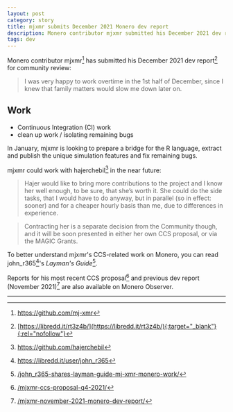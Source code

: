 ```yaml
---
layout: post
category: story
title: mjxmr submits December 2021 Monero dev report
description: Monero contributor mjxmr submitted his December 2021 dev report
tags: dev
---
```


Monero contributor mjxmr[^1] has submitted his December 2021 dev report[^2] for community review:

> I was very happy to work overtime in the 1st half of December, since I knew that family matters would slow me down later on.

## Work

- Continuous Integration (CI) work
- clean up work / isolating remaining bugs

In January, mjxmr is looking to prepare a bridge for the R language, extract and publish the unique simulation features and fix remaining bugs.

mjxmr could work with hajerchebil[^3] in the near future:

> Hajer would like to bring more contributions to the project and I know her well enough, to be sure, that she’s worth it. She could do the side tasks, that I would have to do anyway, but in parallel (so in effect: sooner) and for a cheaper hourly basis than me, due to differences in experience.

> Contracting her is a separate decision from the Community though, and it will be soon presented in either her own CCS proposal, or via the MAGIC Grants.

To better understand mjxmr's CCS-related work on Monero, you can read john_r365[^4]'s *Layman's Guide*[^5].

Reports for his most recent CCS proposal[^6] and previous dev report (November 2021)[^7] are also available on Monero Observer.

---

[^1]: https://github.com/mj-xmr
[^2]: [https://libredd.it/rt3z4b/](https://libredd.it/rt3z4b/){:target="_blank"}{:rel="nofollow"}
[^3]: https://github.com/hajerchebil
[^4]: https://libredd.it/user/john_r365
[^5]: [/john_r365-shares-layman-guide-mj-xmr-monero-work/](/john_r365-shares-layman-guide-mj-xmr-monero-work/)
[^6]: [/mjxmr-ccs-proposal-q4-2021/](/mjxmr-ccs-proposal-q4-2021/)
[^7]: [/mjxmr-november-2021-monero-dev-report/](/mjxmr-november-2021-monero-dev-report/)

